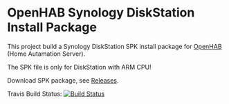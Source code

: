 # OpenHAB Synology DiskStation Install Package

This project build a Synology DiskStation SPK install package for [OpenHAB](http://openhab.org) (Home Autamation Server).

The SPK file is only for DiskStation with ARM CPU!

Download SPK package, see [Releases](https://github.com/cniweb/openhab-syno-spk/releases).

Travis Build Status: [![Build Status](https://travis-ci.org/cniweb/openhab-syno-spk.svg?branch=master)](https://travis-ci.org/cniweb/openhab-syno-spk)
